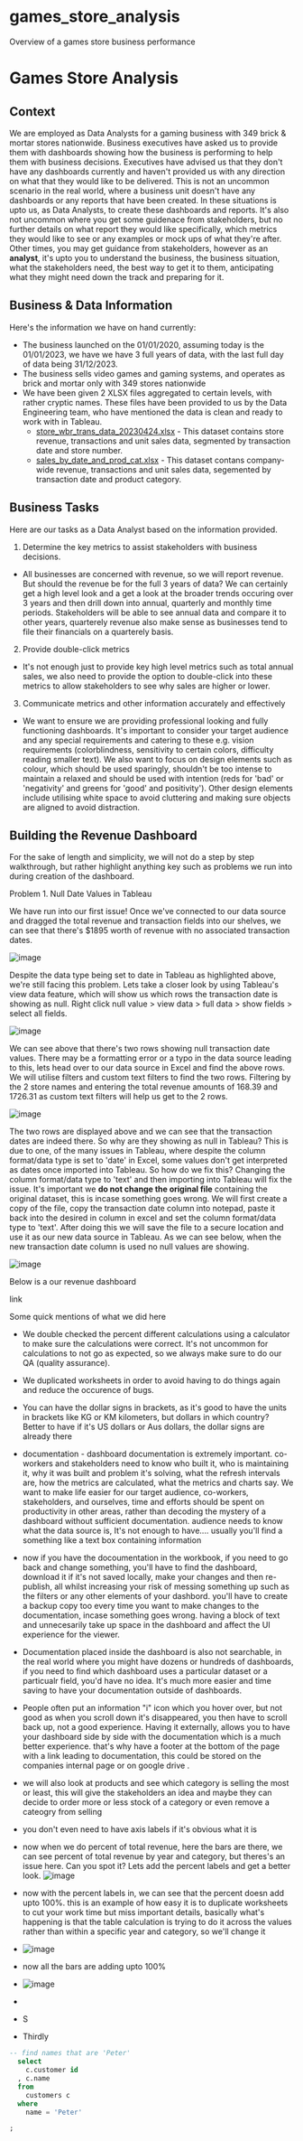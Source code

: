 # games_store_analysis
Overview of a games store business performance
# Games Store Analysis
## Context
We are employed as Data Analysts for a gaming business with 349 brick & mortar stores nationwide. Business executives have asked us to provide them with dashboards showing how the business is performing to help them with business decisions. Executives have advised us that they don't have any dashboards currently and haven't provided us with any direction on what that they would like to be delivered. This is not an uncommon scenario in the real world, where a business unit doesn't have any dashboards or any reports that have been created. In these situations is upto us, as Data Analysts, to create these dashboards and reports. It's also not uncommon where you get some guidenace from stakeholders, but no further details on what report they would like specifically, which metrics they would like to see or any examples or mock ups of what they're after. Other times, you may get guidance from stakeholders, however as an **analyst**, it's upto you to understand the business, the business situation, what the stakeholders need, the best way to get it to them, anticipating what they might need down the track and preparing for it. 

## Business & Data Information
Here's the information we have on hand currently:
- The business launched on the 01/01/2020, assuming today is the 01/01/2023, we have we have 3 full years of data, with the last full day of data being 31/12/2023.
- The business sells video games and gaming systems, and operates as brick and mortar only with 349 stores nationwide
- We have been given 2 XLSX files aggregated to certain levels, with rather cryptic names. These files have been provided to us by the Data Engineering team, who have mentioned the data is clean and ready to work with in Tableau. 
  - [store_wbr_trans_data_20230424.xlsx](https://shorturl.at/dikmp) - This dataset contains store revenue, transactions and unit sales data, segmented by transaction date and store number. 
  - [sales_by_date_and_prod_cat.xlsx](https://shorturl.at/chGN4) - This dataset contans company-wide revenue, transactions and unit sales data, segemented by transaction date and product category. 

## Business Tasks
Here are our tasks as a Data Analyst based on the information provided.
1. Determine the key metrics to assist stakeholders with business decisions.
 - All businesses are concerned with revenue, so we will report revenue. But should the revenue be for the full 3 years of data? We can certainly get a high level look and a get a look at the broader trends occuring over 3 years and then drill down into annual, quarterly and monthly time periods. Stakeholders will be able to see annual data and compare it to other years, quarterely revenue also make sense as businesses tend to file their financials on a quarterely basis.  
2. Provide double-click metrics
 - It's not enough just to provide key high level metrics such as total annual sales, we also need to provide the option to double-click into these metrics to allow stakeholders to see why sales are higher or lower.
3. Communicate metrics and other information accurately and effectively
 - We want to ensure we are providing professional looking and fully functioning dashboards. It's important to consider your target audience and any special requirements and catering to these e.g. vision requirements (colorblindness, sensitivity to certain colors, difficulty reading smaller text). We also want to focus on design elements such as colour, which should be used sparingly, shouldn't be too intense to maintain a relaxed and should be used with intention (reds for 'bad' or 'negativity' and greens for 'good' and positivity'). Other design elements include utilising white space to avoid cluttering and making sure objects are aligned to avoid distraction.

## Building the Revenue Dashboard
For the sake of length and simplicity, we will not do a step by step walkthrough, but rather highlight anything key such as problems we run into during creation of the dashboard.

Problem 1. Null Date Values in Tableau

We have run into our first issue! Once we've connected to our data source and dragged the total revenue and transaction fields into our shelves, we can see that there's $1895 worth of revenue with no associated transaction dates.

![image](https://github.com/parvezs27/games_store_analysis/assets/107979122/b6c2c315-5331-4afc-b8d2-60b8a712adab)

Despite the data type being set to date in Tableau as highlighted above, we're still facing this problem. Lets take a closer look by using Tableau's view data feature, which will show us which rows the transaction date is showing as null. Right click null value > view data > full data > show fields > select all fields. 

![image](https://github.com/parvezs27/games_store_analysis/assets/107979122/4b2fc935-5cce-4fd4-969d-2e3ec47df034)

We can see above that there's two rows showing null transaction date values. There may be a formatting error or a typo in the data source leading to this, lets head over to our data source in Excel and find the above rows. We will utilise filters and custom text filters to find the two rows. Filtering by the 2 store names and entering the total revenue amounts of 168.39 and 1726.31 as custom text filters will help us get to the 2 rows. 

![image](https://github.com/parvezs27/games_store_analysis/assets/107979122/7e735347-172b-48ed-a78c-0c88cd9d1e2e)

The two rows are displayed above and we can see that the transaction dates are indeed there. So why are they showing as null in Tableau? This is due to one, of the many issues in Tableau, where despite the column format/data type is set to 'date' in Excel, some values don't get interpreted as dates once imported into Tableau. So how do we fix this? Changing the column format/data type to 'text' and then importing into Tableau will fix the issue. It's important we **do not change the original file** containing the original dataset, this is incase something goes wrong. We will first create a copy of the file, copy the transaction date column into notepad, paste it back into the desired in column in excel and set the column format/data type to 'text'. After doing this we will save the file to a secure location and use it as our new data source in Tableau. As we can see below, when the new transaction date column is used no null values are showing. 

![image](https://github.com/parvezs27/games_store_analysis/assets/107979122/9063e42a-554d-4d93-9e34-c11ad852f5de)

Below is a our revenue dashboard

link

Some quick mentions of what we did here
- We double checked the percent different calculations using a calculator to make sure the calculations were correct. It's not uncommon for calculations to not go as expected, so we always make sure to do our QA (quality assurance).
- We duplicated worksheets in order to avoid having to do things again and reduce the occurence of bugs.
- You can have the dollar signs in brackets, as it's good to have the units in brackets like KG or KM kilometers, but dollars in which country? Better to have if it's US dollars or Aus dollars, the dollar signs are already there
- documentation - dashboard documentation is extremely important. co-workers and stakeholders need to know who built it, who is maintaining it, why it was built and problem it's solving, what the refresh intervals are, how the metrics are calculated, what the metrics and charts say. We want to make life easier for our target audience, co-workers, stakeholders, and ourselves, time and efforts should be spent on productivity in other areas, rather than decoding the mystery of a dashboard without sufficient documentation.  audience needs to know what the data source is,  It's not enough to have.... usually you'll find a something like a text box containing information
- now if you have the docoumentation in the workbook, if you need to go back and change something, you'll have to find the dashboard, download it if it's not saved locally, make your changes and then re-publish, all whilst increasing your risk of messing something up such as the filters or any other elements of your dashbord. you'll have to create a backup copy too every time you want to make changes to the documentation, incase something goes wrong. having a block of text and unnecesarily take up space in the dashboard and affect the UI experience for the viewer. 
- Documentation placed inside the dashboard is also not searchable, in the real world where you might have dozens or hundreds of dashboards, if you need to find which dashboard uses a particular dataset or a particualr field, you'd have no idea. It's much more easier and time saving to have your documentation outside of dashboards.
- People often put an information "i" icon which you hover over, but not good as when you scroll down it's disappeared, you then have to scroll back up, not a good experience. Having it externally, allows you to have your dashboard side by side with the documentation which is a much better experience. that's why have a footer at the bottom of the page with a link leading to documentation, this could be stored on the companies internal page or on google drive .

- we will also look at products and see which category is selling the most or least, this will give the stakeholders an idea and maybe they can decide to order more or less stock of a category or even remove a cateogry from selling
- you don't even need to have axis labels if it's obvious what it is


- now when we do percent of total revenue, here the bars are there, we can see percent of total revenue by year and category, but theres's an issue here. Can you spot it? Lets add the percent labels and get a better look. 
![image](https://github.com/parvezs27/games_store_analysis/assets/107979122/3f853b10-578c-466f-ad6c-b10c692aef38)

- now with the percent labels in, we can see that the percent doesn add upto 100%. this is an example of how easy it is to duplicate worksheets to cut your work time but miss important details, basically what's happening is that the table calculation is trying to do it across the values rather than within a specific year and category, so we'll change it
- ![image](https://github.com/parvezs27/games_store_analysis/assets/107979122/8927e121-2ece-485d-b21f-34e110fba2ba)

- now all the bars are adding upto 100%
- ![image](https://github.com/parvezs27/games_store_analysis/assets/107979122/2be3959f-7eba-46a9-bc50-094c0dbad4d4)





- 
- S
- Thirdly
```sql
-- find names that are 'Peter'
  select
    c.customer id
  , c.name
  from
    customers c
  where
    name = 'Peter'

;
```
